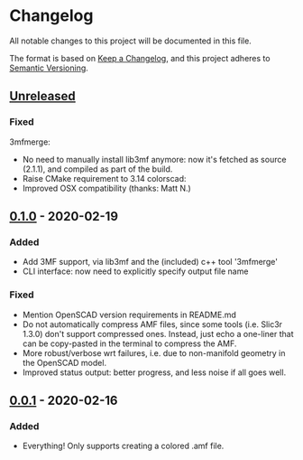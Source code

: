 # Changelog
All notable changes to this project will be documented in this file.

The format is based on [Keep a Changelog](https://keepachangelog.com/en/1.0.0/),
and this project adheres to [Semantic Versioning](https://semver.org/spec/v2.0.0.html).

## [Unreleased]
### Fixed
3mfmerge:
- No need to manually install lib3mf anymore: now it's fetched as source (2.1.1), and compiled as part of the build.
- Raise CMake requirement to 3.14
colorscad:
- Improved OSX compatibility (thanks: Matt N.)

## [0.1.0] - 2020-02-19
### Added
- Add 3MF support, via lib3mf and the (included) c++ tool '3mfmerge'
- CLI interface: now need to explicitly specify output file name
### Fixed
- Mention OpenSCAD version requirements in README.md
- Do not automatically compress AMF files, since some tools (i.e. Slic3r 1.3.0) don't support compressed ones.
  Instead, just echo a one-liner that can be copy-pasted in the terminal to compress the AMF.
- More robust/verbose wrt failures, i.e. due to non-manifold geometry in the OpenSCAD model.
- Improved status output: better progress, and less noise if all goes well.

## [0.0.1] - 2020-02-16
### Added
- Everything! Only supports creating a colored .amf file.

[Unreleased]: https://github.com/jschobben/colorscad/compare/v0.1.0...HEAD
[0.1.0]: https://github.com/jschobben/colorscad/compare/v0.0.1...v0.1.0
[0.0.1]: https://github.com/jschobben/colorscad/releases/tag/v0.0.1
